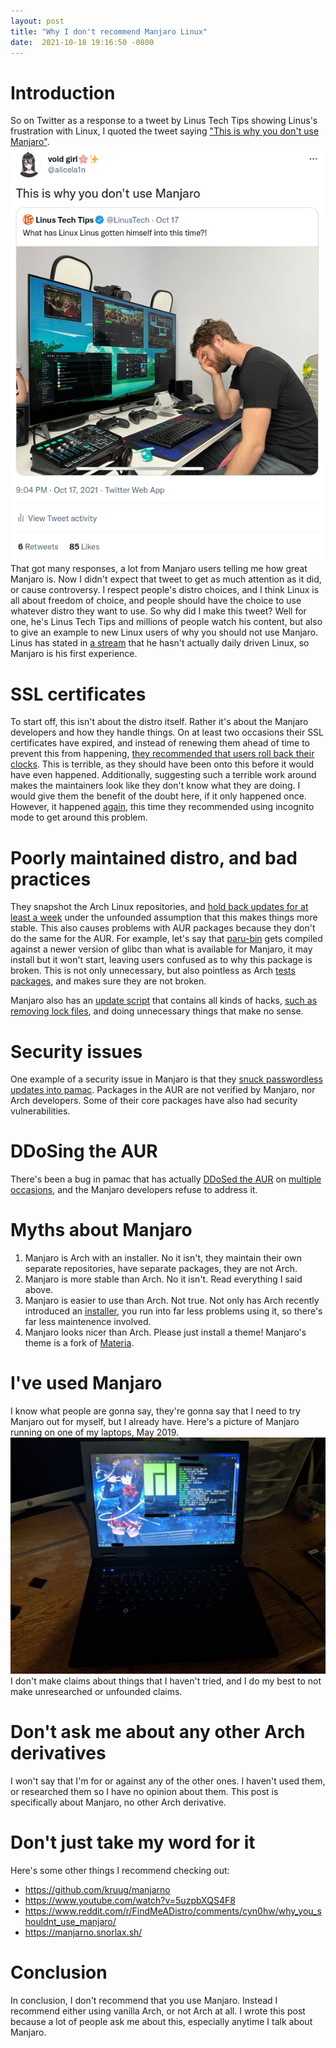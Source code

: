 ```yaml
---
layout: post
title: "Why I don't recommend Manjaro Linux"
date:  2021-10-18 19:16:50 -0800
---
```


# **Introduction**
So on Twitter as a response to a tweet by Linus Tech Tips showing Linus's frustration with Linux, I quoted the tweet saying ["This is why you don't use Manjaro"](https://twitter.com/alicela1n/status/1449949423568445450).
![screenshot of the tweet](/assets/manjarno/tweet.png)
That got many responses, a lot from Manjaro users telling me how great Manjaro is. Now I didn't expect that tweet to get as much attention as it did, or cause controversy. I respect people's distro choices, and I think Linux is
all about freedom of choice, and people should have the choice to use whatever distro they want to use. So why did I make this tweet? Well for one, he's Linus Tech Tips and millions of people watch his content, but also to give an
example to new Linux users of why you should not use Manjaro. Linus has stated in [a stream](https://youtu.be/rHpWKPfvTmM?t=619) that he hasn't actually daily driven Linux, so Manjaro is his first experience.

# SSL certificates
To start off, this isn't about the distro itself. Rather it's about the Manjaro developers and how they handle things. On at least two occasions their SSL certificates have expired, and instead of renewing them ahead of time to
prevent this from happening, [they recommended that users roll back their clocks](https://web.archive.org/web/20150409095421/https://manjaro.github.io/expired_SSL_certificate/). This is terrible, as they should have been onto this
before it would have even happened. Additionally, suggesting such a terrible work around makes the maintainers look like they don't know what they are doing. I would give them the benefit of the doubt here, if it only happened once.
However, it happened [again](https://web.archive.org/web/20160528135123/http://manjaro.github.io/SSL-Certificate-Expired/), this time they recommended using incognito mode to get around this problem.

# Poorly maintained distro, and bad practices
They snapshot the Arch Linux repositories, and [hold back updates for at least a week](https://wiki.manjaro.org/index.php/Manjaro:A_Different_Kind_of_Beast) under the unfounded assumption that this makes things more stable. This also causes problems with AUR packages because they don't do the same for the AUR. For example, let's say that [paru-bin](https://aur.archlinux.org/packages/paru-bin) gets compiled against a newer version of glibc than what is available for Manjaro, it may install but it won't start, leaving users confused as to why this package is broken.
This is not only unnecessary, but also pointless as Arch [tests packages](https://wiki.archlinux.org/title/Official_repositories#Testing_repositories), and makes sure they are not broken.

Manjaro also has an [update script](https://gitlab.manjaro.org/packages/core/manjaro-system/blob/master/manjaro-update-system.sh) that contains all kinds of hacks, [such as removing lock files](https://gitlab.manjaro.org/packages/core/manjaro-system/blob/master/manjaro-update-system.sh#L325), and doing unnecessary things that make no sense.

# Security issues
One example of a security issue in Manjaro is that they [snuck passwordless updates into pamac](https://gitlab.manjaro.org/applications/pamac/-/issues/719). Packages in the AUR are not verified by Manjaro, nor Arch developers. Some of their core packages have also had security vulnerabilities.

# DDoSing the AUR
There's been a bug in pamac that has actually [DDoSed the AUR](https://gitlab.manjaro.org/applications/pamac/-/issues/1017) on [multiple occasions](https://gitlab.manjaro.org/applications/pamac/-/issues/1135), and the Manjaro developers refuse to address it.

# Myths about Manjaro
1. Manjaro is Arch with an installer. No it isn't, they maintain their own separate repositories, have separate packages, they are not Arch.
2. Manjaro is more stable than Arch. No it isn't. Read everything I said above.
3. Manjaro is easier to use than Arch. Not true. Not only has Arch recently introduced an [installer](https://archlinux.org/news/installation-medium-with-installer/), you run into far less problems using it, so there's far less maintenence involved.
4. Manjaro looks nicer than Arch. Please just install a theme! Manjaro's theme is a fork of [Materia](https://github.com/nana-4/materia-theme).

# I've used Manjaro
I know what people are gonna say, they're gonna say that I need to try Manjaro out for myself, but I already have. Here's a picture of Manjaro running on one of my laptops, May 2019. 
![manjaro on laptop](/assets/manjarno/manjaro-on-laptop.jpg)
I don't make claims about things that I haven't tried, and I do my best to not make unresearched or unfounded claims.

# Don't ask me about any other Arch derivatives
I won't say that I'm for or against any of the other ones. I haven't used them, or researched them so I have no opinion about them. This post is specifically about Manjaro, no other Arch derivative.

# Don't just take my word for it
Here's some other things I recommend checking out:
* <https://github.com/kruug/manjarno>
* <https://www.youtube.com/watch?v=5uzpbXQS4F8>
* <https://www.reddit.com/r/FindMeADistro/comments/cyn0hw/why_you_shouldnt_use_manjaro/>
* <https://manjarno.snorlax.sh/>

# Conclusion
In conclusion, I don't recommend that you use Manjaro. Instead I recommend either using vanilla Arch, or not Arch at all. I wrote this post because a lot of people ask me about this, especially anytime I talk about Manjaro.
